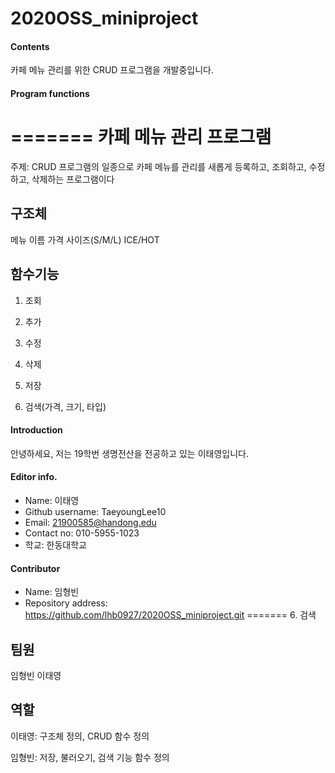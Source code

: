 # 2020OSS_miniproject

#### Contents
카페 메뉴 관리를 위한 CRUD 프로그램을 개발중입니다.

#### Program functions
=======
**카페 메뉴 관리 프로그램**
==========================
주제: CRUD 프로그램의 일종으로 카페 메뉴를 관리를 새롭게 등록하고, 조회하고, 수정하고, 삭제하는 프로그램이다

## 구조체
 메뉴 이름
 가격
 사이즈(S/M/L)
 ICE/HOT

## 함수기능

  1. 조회
  2. 추가
  3. 수정
  4. 삭제
  5. 저장

  6. 검색(가격, 크기, 타입)

#### Introduction
안녕하세요, 저는 19학번 생명전산을 전공하고 있는 이태영입니다.

#### Editor info.
* Name: 이태영
* Github username: TaeyoungLee10
* Email: 21900585@handong.edu
* Contact no: 010-5955-1023
* 학교: 한동대학교

#### Contributor
* Name: 임형빈
* Repository address: <https://github.com/lhb0927/2020OSS_miniproject.git>
=======
  6. 검색

## 팀원
 임형빈
 이태영

## 역할
 이태영: 구조체 정의, CRUD 함수 정의 
 
 임형빈: 저장, 불러오기, 검색 기능 함수 정의

